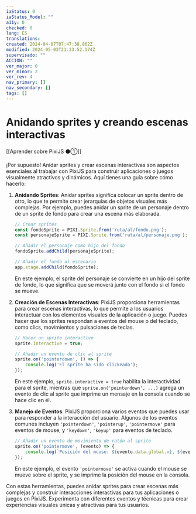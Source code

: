 ```yaml
---
iaStatus: 0
iaStatus_Model: ""
a11y: 0
checked: 0
lang: ES
translations: 
created: 2024-04-07T07:47:38.862Z
modified: 2024-05-03T21:33:52.174Z
supervisado: ""
ACCION: ""
ver_major: 0
ver_minor: 2
ver_rev: 4
nav_primary: []
nav_secondary: []
tags: []
---
```

# Anidando sprites y creando escenas interactivas

[[Aprender sobre PixiJS ⚫①]]

¡Por supuesto! Anidar sprites y crear escenas interactivas son aspectos esenciales al trabajar con PixiJS para construir aplicaciones o juegos visualmente atractivos y dinámicos. Aquí tienes una guía sobre cómo hacerlo:

1. **Anidando Sprites**:
   Anidar sprites significa colocar un sprite dentro de otro, lo que te permite crear jerarquías de objetos visuales más complejas. Por ejemplo, puedes anidar un sprite de un personaje dentro de un sprite de fondo para crear una escena más elaborada.

   ```javascript
   // Crear sprites
   const fondoSprite = PIXI.Sprite.from('ruta/al/fondo.png');
   const personajeSprite = PIXI.Sprite.from('ruta/al/personaje.png');

   // Añadir el personaje como hijo del fondo
   fondoSprite.addChild(personajeSprite);

   // Añadir el fondo al escenario
   app.stage.addChild(fondoSprite);
   ```

   En este ejemplo, el sprite del personaje se convierte en un hijo del sprite de fondo, lo que significa que se moverá junto con el fondo si el fondo se mueve.

2. **Creación de Escenas Interactivas**:
   PixiJS proporciona herramientas para crear escenas interactivas, lo que permite a los usuarios interactuar con los elementos visuales de la aplicación o juego. Puedes hacer que los sprites respondan a eventos del mouse o del teclado, como clics, movimientos y pulsaciones de teclas.

   ```javascript
   // Hacer un sprite interactivo
   sprite.interactive = true;

   // Añadir un evento de clic al sprite
   sprite.on('pointerdown', () => {
       console.log('El sprite ha sido clickeado');
   });
   ```

   En este ejemplo, `sprite.interactive = true` habilita la interactividad para el sprite, mientras que `sprite.on('pointerdown', ...)` agrega un evento de clic al sprite que imprime un mensaje en la consola cuando se hace clic en él.

3. **Manejo de Eventos**:
   PixiJS proporciona varios eventos que puedes usar para responder a la interacción del usuario. Algunos de los eventos comunes incluyen `'pointerdown'`, `'pointerup'`, `'pointermove'` para eventos de mouse, y `'keydown'`, `'keyup'` para eventos de teclado.

   ```javascript
   // Añadir un evento de movimiento de ratón al sprite
   sprite.on('pointermove', (evento) => {
       console.log(`Posición del mouse: ${evento.data.global.x}, ${evento.data.global.y}`);
   });
   ```

   En este ejemplo, el evento `'pointermove'` se activa cuando el mouse se mueve sobre el sprite, y se imprime la posición del mouse en la consola.

Con estas herramientas, puedes anidar sprites para crear escenas más complejas y construir interacciones interactivas para tus aplicaciones o juegos en PixiJS. Experimenta con diferentes eventos y técnicas para crear experiencias visuales únicas y atractivas para tus usuarios.